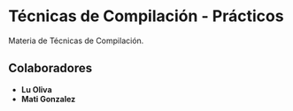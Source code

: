 # Técnicas de Compilación - Prácticos

Materia de Técnicas de Compilación.

## Colaboradores

- **Lu Oliva**
- **Mati Gonzalez**
